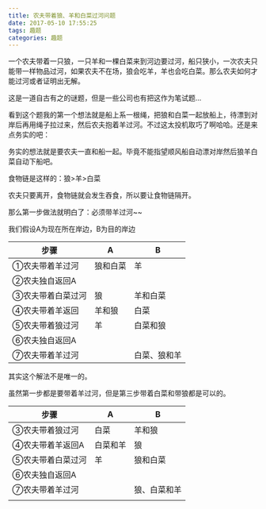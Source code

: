 ```yaml
---
title: 农夫带着狼、羊和白菜过河问题
date: 2017-05-10 17:55:25
tags: 趣题
categories: 趣题
---
```


一个农夫带着一只狼，一只羊和一棵白菜来到河边要过河，船只狭小，一次农夫只能带一样物品过河，如果农夫不在场，狼会吃羊，羊也会吃白菜。那么农夫如何才能过河或者证明出无解。



这是一道自古有之的谜题，但是一些公司也有把这作为笔试题...

看到这个题我的第一个想法就是船上系一根绳，把狼和白菜一起放船上，待漂到对岸后再用绳子拉过来，然后农夫抱着羊过河。不过这太投机取巧了啊哈哈。还是来点务实的吧：

<!-- more -->

务实的想法就是要农夫一直和船一起。毕竟不能指望顺风船自动漂对岸然后狼羊白菜自动下船吧。

食物链是这样的：狼>羊>白菜

农夫只要离开，食物链就会发生吞食，所以要让食物链隔开。

那么第一步做法就明白了：必须带羊过河~~

我们假设A为现在所在岸边，B为目的岸边



| 步骤        | A    | B      |
| --------- | ---- | ------ |
| ①农夫带着羊过河  | 狼和白菜 | 羊      |
| ②农夫独自返回A  |      |        |
| ③农夫带着白菜过河 | 狼    | 羊和白菜   |
| ④农夫带着羊返回  | 羊和狼  | 白菜     |
| ⑤农夫带着狼过河  | 羊    | 白菜和狼   |
| ⑥农夫独自返回A  |      |        |
| ⑦农夫带着羊过河  |      | 白菜、狼和羊 |



其实这个解法不是唯一的。

虽然第一步都是要带着羊过河，但是第三步带着白菜和带狼都是可以的。

| 步骤        | A    | B      |
| --------- | ---- | ------ |
| ③农夫带着狼过河  | 白菜   | 羊和狼    |
| ④农夫带着羊返回A | 白菜和羊 | 狼      |
| ⑤农夫带着白菜过河 | 羊    | 狼和白菜   |
| ⑥农夫独自返回A  |      |        |
| ⑦农夫带着羊过河  |      | 狼、白菜和羊 |
|           |      |        |



